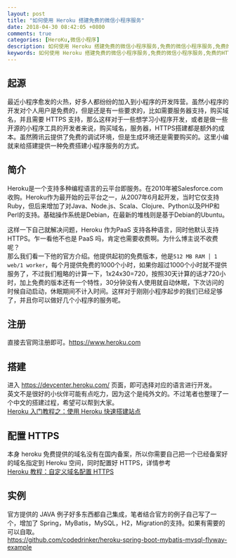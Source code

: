 ```yaml
---
layout: post
title: "如何使用 Heroku 搭建免费的微信小程序服务"
date: 2018-04-30 08:42:05 +0800
comments: true
categories: [HeroKu,微信小程序]
description: 如何使用 Heroku 搭建免费的微信小程序服务,免费的微信小程序服务,免费的HTTPS微信小程序服务
keywords: 如何使用 Heroku 搭建免费的微信小程序服务,免费的微信小程序服务,免费的HTTPS微信小程序服务
---
```

## 起源
最近小程序愈发的火热，好多人都纷纷的加入到小程序的开发阵营。虽然小程序的开发对个人用户是免费的，但是还是有一些要求的，比如需要服务器支持，购买域名，并且需要 HTTPS 支持，那么这样对于一些想学习小程序开发，或者是做一些开源的小程序工具的开发者来说，购买域名，服务器，HTTPS搭建都是额外的成本。虽然腾讯云提供了免费的调试环境，但是生成环境还是需要购买的。这里小编就来给搭建提供一种免费搭建小程序服务的方式。
<!-- more -->
## 简介
Heroku是一个支持多种编程语言的云平台即服务。在2010年被Salesforce.com收购。Heroku作为最开始的云平台之一，从2007年6月起开发，当时它仅支持Ruby，但后来增加了对Java、Node.js、Scala、Clojure、Python以及PHP和Perl的支持。基础操作系统是Debian，在最新的堆栈则是基于Debian的Ubuntu。

这样一下自己就解决问题，Heroku 作为PaaS 支持各种语言，同时他默认支持 HTTPS。乍一看他不也是 PaaS 吗，肯定也需要收费啊。为什么博主说不收费呢？   
那么我们看一下他的官方介绍。他提供起初的免费版本，他是`512 MB RAM │ 1 web/1 worker`，每个月提供免费的1000个小时，如果你超过1000个小时就不提供服务了，不过我们粗略的计算一下，1x24x30=720，按照30天计算的话才720小时，加上免费的版本还有一个特性，30分钟没有人使用就自动休眠，下次访问的时候自动启动，休眠期间不计入时间。这样对于刚刚小程序起步的我们已经足够了，并且你可以做好几个小程序的服务呢。

## 注册
直接去官网注册即可。https://www.heroku.com

## 搭建
进入 https://devcenter.heroku.com/ 页面，即可选择对应的语言进行开发。  
英文不是很好的小伙伴可能有点吃力，因为这个是纯外文的。不过笔者也整理了一个中文的搭建过程，希望可以帮到大家。  
[Heroku 入门教程之：使用 Heroku 快速搭建站点](/blog/heroku-get-started/?utm_source=inner) 

## 配置 HTTPS
本身 heroku 免费提供的域名没有在国内备案，所以你需要自己把一个已经备案好的域名指定到 Heroku 空间，同时配置好 HTTPS，详情参考  
[Heroku 教程：自定义域名配置 HTTPS](/blog/setting-up-ssl-on-heroku-with-custom-domain/?utm_source=inner)

## 实例
官方提供的 JAVA 例子好多东西都自己集成，笔者结合官方的例子自己写了一个，增加了 Spring，MyBatis，MySQL，H2，Migration的支持。如果有需要的可以自取。  
https://github.com/codedrinker/heroku-spring-boot-mybatis-mysql-flyway-example